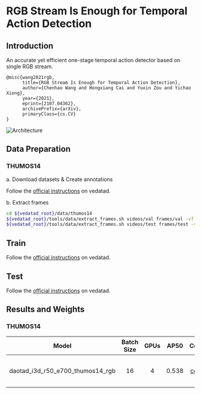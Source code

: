 # RGB Stream Is Enough for Temporal Action Detection
## Introduction
An accurate yet efficient one-stage temporal action detector based on single RGB stream.
```
@misc{wang2021rgb,
      title={RGB Stream Is Enough for Temporal Action Detection}, 
      author={Chenhao Wang and Hongxiang Cai and Yuxin Zou and Yichao Xiong},
      year={2021},
      eprint={2107.04362},
      archivePrefix={arXiv},
      primaryClass={cs.CV}
}
```

![Architecture](https://github.com/Media-Smart/vedatad/blob/main/configs/trainval/daotad/img/Architecture.png)

## Data Preparation

### THUMOS14

a. Download datasets & Create annotations

Follow the [official instructions](https://github.com/Media-Smart/vedatad/tree/main/tools/data/thumos14) on vedatad.

b. Extract frames

```bash
cd ${vedatad_root}/data/thumos14
${vedatad_root}/tools/data/extract_frames.sh videos/val frames/val -vf fps=25 -s 128x128 %05d.jpg
${vedatad_root}/tools/data/extract_frames.sh videos/test frames/test -vf fps=25 -s 128x128 %05d.jpg
```

## Train

Follow the [official instructions](https://github.com/Media-Smart/vedatad#train) on vedatad.

## Test

Follow the [official instructions](https://github.com/Media-Smart/vedatad#test) on vedatad.

## Results and Weights
### THUMOS14
|  Model |  Batch Size | GPUs | AP50 | Config | Download |
|:------:|:-----------------------:|:----:|:----:|:------:|:--------:|
| daotad_i3d_r50_e700_thumos14_rgb | 16 | 4 | 0.538 | [config](https://github.com/Media-Smart/vedatad/blob/main/configs/trainval/daotad/daotad_i3d_r50_e700_thumos14_rgb.py) | model weights on [Google Drive](https://drive.google.com/drive/folders/151ueiYJrkL4YtnUktVDQoJ4tir9WdvKB) |
